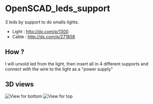 OpenSCAD_leds_support
=====================

3 leds by support to do smalls lights.

- Light : http://dx.com/p/1300
- Cable : http://dx.com/p/271858

How ?
-----

I will unsold led from the light, 
then insert all in 4 different supports 
and connect with the wire to the light as a "power supply"

3D views
--------

![View for bottom](https://raw.github.com/pepitooo/OpenSCAD_leds_support/master/bottom_perspective.png)
![View for top](https://raw.github.com/pepitooo/OpenSCAD_leds_support/master/top_perspective.png)

